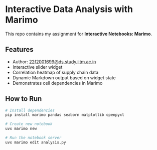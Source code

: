 # Interactive Data Analysis with Marimo

This repo contains my assignment for **Interactive Notebooks: Marimo**.

## Features
- Author: 22f2001699@ds.study.iitm.ac.in
- Interactive slider widget
- Correlation heatmap of supply chain data
- Dynamic Markdown output based on widget state
- Demonstrates cell dependencies in Marimo

## How to Run
```bash
# Install dependencies
pip install marimo pandas seaborn matplotlib openpyxl

# Create new notebook
uvx marimo new

# Run the notebook server
uvx marimo edit analysis.py
